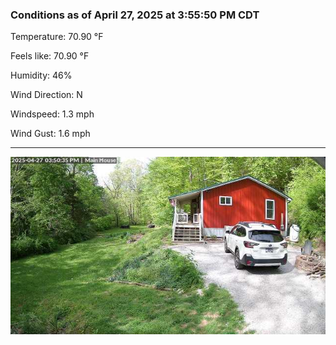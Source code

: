 ### Conditions as of April 27, 2025 at 3:55:50 PM CDT 

Temperature: 70.90 &deg;F

Feels like: 70.90 &deg;F

Humidity: 46%

Wind Direction: N

Windspeed: 1.3 mph

Wind Gust: 1.6 mph

---

<img src="./images/latest.jpeg"/>

